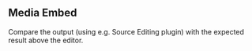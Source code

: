## Media Embed

Compare the output (using e.g. Source Editing plugin) with the expected result above the editor.
